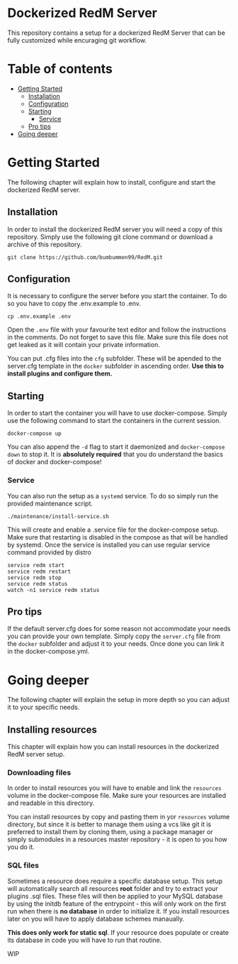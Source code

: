 # Dockerized RedM Server
This repository contains a setup for a dockerized RedM Server that can be fully customized while encuraging git workflow.

# Table of contents
- [Getting Started](#getting-started)
  - [Installation](#installation)
  - [Configuration](#configuration)
  - [Starting](#starting)
    - [Service](#service)
  - [Pro tips](#pro-tips)
- [Going deeper](#going-deeper)

# Getting Started
The following chapter will explain how to install, configure and start the dockerized RedM server.

## Installation
In order to install the dockerized RedM server you will need a copy of this repository. Simply use the following git clone command or download a archive of this repository.
```
git clone https://github.com/bumbummen99/RedM.git
```

## Configuration
It is necessary to configure the server before you start the container. To do so you have to copy the .env.example to .env.
```
cp .env.example .env
```
Open the `.env` file with your favourite text editor and follow the instructions in the comments. Do not forget to save this file. Make sure this file does not get leaked as it will contain your private information.

You can put .cfg files into the `cfg` subfolder. These will be apended to the server.cfg template in the `docker` subfolder in ascending order. **Use this to install plugins and configure them.**

## Starting
In order to start the container you will have to use docker-compose. Simply use the following command to start the containers in the current session.
```
docker-compose up
```

You can also append the `-d` flag to start it daemonized and `docker-compose down` to stop it. It is **absolutely required** that you do understand the basics of docker and docker-compose!

### Service
You can also run the setup as a `systemd` service. To do so simply run the provided maintenance script.
```
./maintenance/install-service.sh
```
This will create and enable a .service file for the docker-compose setup. Make sure that restarting is disabled in the compose as that will be handled by systemd. Once the service is installed you can use regular service command provided by distro
```
service redm start
service redm restart
service redm stop
service redm status
watch -n1 service redm status
```

## Pro tips
If the default server.cfg does for some reason not accommodate your needs you can provide your own template. Simply copy the `server.cfg` file from the `docker` subfolder and adjust it to your needs. Once done you can link it in the docker-compose.yml.

# Going deeper
The following chapter will explain the setup in more depth so you can adjust it to your specific needs.

## Installing resources
This chapter will explain how you can install resources in the dockerized RedM server setup.

### Downloading files
In order to install resources you will have to enable and link the `resources` volume in the docker-compose file. Make sure your resources are installed and readable in this directory.

You can install resources by copy and pasting them in yor `resources` volume directory, but since it is better to manage them using a vcs like git it is preferred to install them by cloning them, using a package manager or simply submodules in a resources master repository - it is open to you how you do it.

### SQL files
Sometimes a resource does require a specific database setup. This setup will automatically search all resources **root** folder and try to extract your plugins .sql files. These files will then be applied to your MySQL database by using the initdb feature of the entrypoint - this will only work on the first run when there is **no database** in order to initialize it. If you install resources later on you will have to apply database schemes manaually.

**This does only work for static sql**. If your resource does populate or create its database in code you will have to run that routine.

WIP
